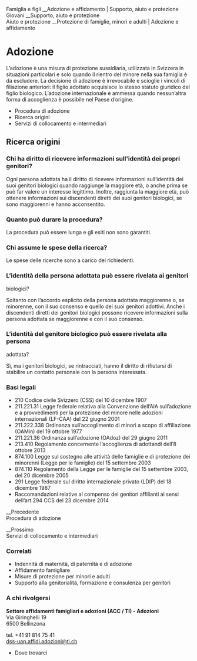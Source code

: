 Famiglia e figli __Adozione e affidamento | Supporto, aiuto e protezione  
Giovani __Supporto, aiuto e protezione  
Aiuto e protezione __Protezione di famiglie, minori e adulti | Adozione e
affidamento  

#  Adozione

L’adozione è una misura di protezione sussidiaria, utilizzata in Svizzera in
situazioni particolari e solo quando il rientro del minore nella sua famiglia
è da escludere. La decisione di adozione è irrevocabile e scioglie i vincoli
di filiazione anteriori: il figlio adottato acquisisce lo stesso statuto
giuridico del figlio biologico. L’adozione internazionale è ammessa quando
nessun’altra forma di accoglienza è possibile nel Paese d’origine.

  * Procedura di adozione
  * Ricerca origini
  * Servizi di collocamento e intermediari

##  Ricerca origini

### Chi ha diritto di ricevere informazioni sull'identità dei propri genitori?

Ogni persona adottata ha il diritto di ricevere informazioni sull’identità dei
suoi genitori biologici quando raggiunge la maggiore età, o anche prima se può
far valere un interesse legittimo. Inoltre, raggiunta la maggiore età, può
ottenere informazioni sui discendenti diretti dei suoi genitori biologici, se
sono maggiorenni e hanno acconsentito.

### Quanto può durare la procedura?

La procedura può essere lunga e gli esiti non sono garantiti.

### Chi assume le spese della ricerca?

Le spese delle ricerche sono a carico dei richiedenti.

### L’identità della persona adottata può essere rivelata ai genitori
biologici?

Soltanto con l’accordo esplicito della persona adottata maggiorenne o, se
minorenne, con il suo consenso e quello dei suoi genitori adottivi. Anche i
discendenti diretti dei genitori biologici possono ricevere informazioni sulla
persona adottata se maggiorenne e con il suo consenso.

### L’identità del genitore biologico può essere rivelata alla persona
adottata?

Sì, ma i genitori biologici, se rintracciati, hanno il diritto di rifiutarsi
di stabilire un contatto personale con la persona interessata.

### Basi legali

  * 210 Codice civile Svizzero (CSS) del 10 dicembre 1907
  * 211.221.31 Legge federale relativa alla Convenzione dell’AIA sull’adozione e a provvedimenti per la protezione del minore nelle adozioni internazionali (LF-CAA) del 22 giugno 2001
  * 211.222.338 Ordinanza sull’accoglimento di minori a scopo di affiliazione (OAMin) del 19 ottobre 1977
  * 211.221.36 Ordinanza sull’adozione (OAdoz) del 29 giugno 2011
  * 213.410 Regolamento concernente l’accoglienza di adottandi dell’8 ottobre 2013
  * 874.100 Legge sul sostegno alle attività delle famiglie e di protezione dei minorenni (Legge per le famiglie) del 15 settembre 2003
  * 874.110 Regolamento della Legge per le famiglie del 15 settembre 2003, del 20 dicembre 2005
  * 291 Legge federale sul diritto internazionale privato (LDIP) del 18 dicembre 1987
  * Raccomandazioni relative al compenso dei genitori affilianti ai sensi dell’art.294 CCS del 23 dicembre 2014

__Precedente  
Procedura di adozione

 __Prossimo  
Servizi di collocamento e intermediari

### Correlati

  * Indennità di maternità, di paternità e di adozione
  * Affidamento famigliare
  * Misure di protezione per minori e adulti
  * Supporto alla genitorialità, formazione e consulenza per genitori

### A chi rivolgersi

**Settore affidamenti famigliari e adozioni (ACC / TI) - Adozioni**  
Via Giringhelli 19  
6500 Bellinzona

tel. +41 91 814 75 41  
dss-uap.affidi.adozioni@ti.ch

  * Dove trovarci

